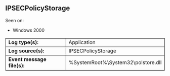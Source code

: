 ## IPSECPolicyStorage

Seen on:
* Windows 2000

<table border="1" class="docutils">
  <tbody>
    <tr>
      <td><b>Log type(s):</b></td>
      <td>Application</td>
    </tr>
    <tr>
      <td><b>Log source(s):</b></td>
      <td>IPSECPolicyStorage</td>
    </tr>
    <tr>
      <td><b>Event message file(s):</b></td>
      <td>%SystemRoot%\System32\polstore.dll</td>
    </tr>
  </tbody>
</table>

&nbsp;

